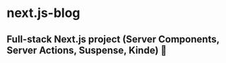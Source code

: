 # next.js-blog

## Full-stack Next.js project (Server Components, Server Actions, Suspense, Kinde) 🚀

